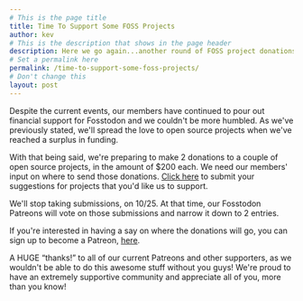 ```yaml
---
# This is the page title
title: Time To Support Some FOSS Projects
author: kev
# This is the description that shows in the page header
description: Here we go again...another round of FOSS project donations! :-)
# Set a permalink here
permalink: /time-to-support-some-foss-projects/
# Don't change this
layout: post
---
```


Despite the current events, our members have continued to pour out financial support for Fosstodon and we couldn't be more humbled. As we've previously stated, we'll spread the love to open source projects when we've reached a surplus in funding. <!--more-->

With that being said, we're preparing to make 2 donations to a couple of open source projects, in the amount of $200 each. We need our members' input on where to send those donations. [Click here](http://donations.fosstodon.org) to submit your suggestions for projects that you'd like us to support.

We'll stop taking submissions, on 10/25. At that time, our Fosstodon Patreons will vote on those submissions and narrow it down to 2 entries.

If you're interested in having a say on where the donations will go, you can sign up to become a Patreon, [here](https://patreon.com/fosstodon).

A HUGE “thanks!” to all of our current Patreons and other supporters, as we wouldn't be able to do this awesome stuff without you guys! We're proud to have an extremely supportive community and appreciate all of you, more than you know!
